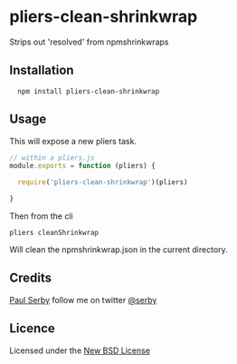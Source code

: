 # pliers-clean-shrinkwrap

Strips out 'resolved' from npmshrinkwraps

## Installation

      npm install pliers-clean-shrinkwrap

## Usage

This will expose a new pliers task.

```js
// within a pliers.js
module.exports = function (pliers) {

  require('pliers-clean-shrinkwrap')(pliers)

}
```

Then from the cli

```
pliers cleanShrinkwrap
```

Will clean the npmshrinkwrap.json in the current directory.


## Credits
[Paul Serby](https://github.com/serby/) follow me on twitter [@serby](http://twitter.com/serby)

## Licence
Licensed under the [New BSD License](http://opensource.org/licenses/bsd-license.php)
